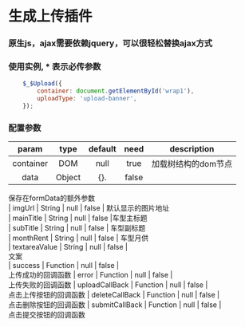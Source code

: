 # 生成上传插件 
### 原生js，ajax需要依赖jquery，可以很轻松替换ajax方式

### 使用实例, * 表示必传参数
```javascript
    $_$Upload({
        container: document.getElementById('wrap1'),
        uploadType: 'upload-banner',
    });

``` 
### 配置参数
| param        | type          |  default                              |   need   | description                                                  |
|  :----:      |  :----:       |  :----:                               |  :----:  |  :----:                                                      | 
| container    | DOM           |   null                                |   true   | 加载树结构的dom节点                                            |
| data         | Object        |   {}.                                 |   false  |
保存在formData的额外参数                               
| imgUrl        | String       |   null                                |   false  | 默认显示的图片地址                                            
| mainTitle     | String       |   null                                |   false  |车型主标题                                          
| subTitle      | String      |   null                                |   false  | 
车型副标题                                          
| monthRent     | String      |   null                                |   false  | 
车型月供                                     
| textareaValue      | String        |   null                                |   false  |             
文案                     
| success       | Function         |   null                                |   false  |                                       
上传成功的回调函数
| error       | Function         |   null                                |   false  |                                      
上传失败的回调函数
| uploadCallBack       | Function         |   null                                |   false  |                                     
点击上传按钮的回调函数
| deleteCallBack       | Function         |   null                                |   false  |                                    
点击删除按钮的回调函数
| submitCallBack       | Function         |   null                                |   false  |                                    
点击提交按钮的回调函数




